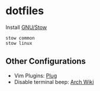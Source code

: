 # dotfiles

Install [GNU/Stow](https://www.gnu.org/software/stow/)

    stow common
    stow linux


## Other Configurations

* Vim Plugins: [Plug](https://github.com/junegunn/vim-plug)
* Disable terminal beep: [Arch Wiki](https://wiki.archlinux.org/index.php/Disable_PC_speaker_beep#Globally)
